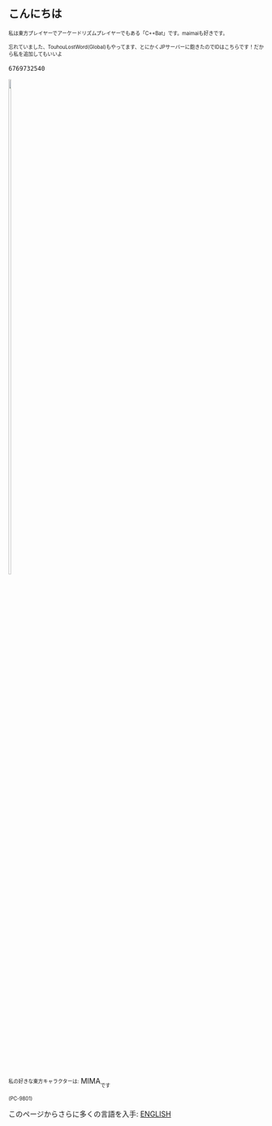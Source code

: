 ## こんにちは
<sub><sup>私は東方プレイヤーでアーケードリズムプレイヤーでもある「C++Bat」です。maimaiも好きです。</sup></sub>

<sub><sub>忘れていました、TouhouLostWord(Global)もやってます、とにかくJPサーバーに飽きたのでIDはこちらです！だから私を追加してもいいよ</sub></sub>

```
6769732540
```
<img src="https://cdn.discordapp.com/emojis/940075136525139998.png" width=10% height=50%>

<sub><sup>私の好きな東方キャラクターは:</sup></sub>
 MIMA<sub><sub>です</sub></sub> 

<sub><sup>(PC-9801)</sup></sub>

このページからさらに多くの言語を入手:
[ENGLISH](https://github.com/cirnoLover/No/blob/main/English.md)
